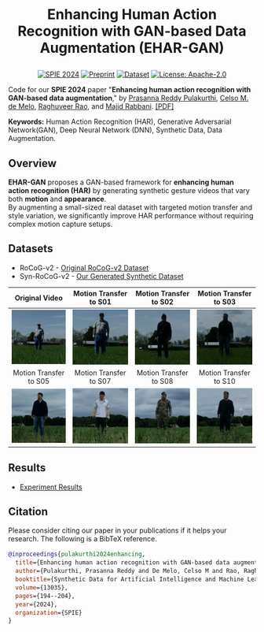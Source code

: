 # <p align="center">Enhancing Human Action Recognition with GAN-based Data Augmentation (EHAR-GAN)</p>

<p align="center">
  <a href="https://doi.org/10.1117/12.3021572"><img src="https://img.shields.io/badge/SPIE-2024-yellow.svg" alt="SPIE 2024"></a>
  <a href="https://prasannapulakurthi.github.io/papers/PDFs/2024_SPIE_EHAR-GAN.pdf"><img src="https://img.shields.io/badge/Preprint-2024-b31b1b.svg" alt="Preprint"></a>
  <a href="https://huggingface.co/datasets/prasannareddyp/Syn-RoCoG-v2"><img src="https://img.shields.io/badge/HF-Dataset-white.svg" alt="Dataset"></a>
  <a href="LICENSE"><img src="https://img.shields.io/badge/License-Apache%202.0-blue.svg" alt="License: Apache-2.0"></a>
</p>

Code for our **SPIE 2024** paper "**Enhancing human action recognition with GAN-based data augmentation**,"
by [Prasanna Reddy Pulakurthi](https://www.prasannapulakurthi.com/), [Celso M. de Melo](https://celsodemelo.net/), [Raghuveer Rao](https://ieeexplore.ieee.org/author/37281258600), and [Majid Rabbani](https://www.rit.edu/directory/mxreee-majid-rabbani). [[PDF]](https://prasannapulakurthi.github.io/papers/PDFs/2024_SPIE_EHAR-GAN.pdf)

**Keywords:** Human Action Recognition (HAR), Generative Adversarial Network(GAN), Deep Neural Network (DNN), Synthetic Data, Data Augmentation.

## Overview
**EHAR-GAN** proposes a GAN-based framework for **enhancing human action recognition (HAR)** by generating synthetic gesture videos that vary both **motion** and **appearance**.  
By augmenting a small-sized real dataset with targeted motion transfer and style variation, we significantly improve HAR performance without requiring complex motion capture setups.

## Datasets

- RoCoG-v2 - [Original RoCoG-v2 Dataset](https://www.cis.jhu.edu/~rocog/data/)
- Syn-RoCoG-v2 - [Our Generated Synthetic Dataset](https://drive.google.com/file/d/1BQeKY65za_sth9QytFmjmsxny9C2z4-E/view?usp=sharing)

| Original Video | Motion Transfer to S01 | Motion Transfer to S02 | Motion Transfer to S03 | 
| :---: | :---: | :---: | :---: | 
|<img src="assets/real2real_ground/S01_10m_ground_label1_start1803.gif"/> | <img src="assets/real2real_ground/S01-S01_10m_ground_label1_start1803.gif"/> | <img src="assets/real2real_ground/S02-S01_10m_ground_label1_start1803.gif"/> | <img src="assets/real2real_ground/S03-S01_10m_ground_label1_start1803.gif"/> |
| Motion Transfer to S05 | Motion Transfer to S07 | Motion Transfer to S08 | Motion Transfer to S10 | 
|<img src="assets/real2real_ground/S05-S01_10m_ground_label1_start1803.gif"/> | <img src="assets/real2real_ground/S07-S01_10m_ground_label1_start1803.gif"/> | <img src="assets/real2real_ground/S08-S01_10m_ground_label1_start1803.gif"/> | <img src="assets/real2real_ground/S10-S01_10m_ground_label1_start1803.gif"/> |

## Results
- [Experiment Results](https://drive.google.com/file/d/1hGq0SXFiYJmUaaEMXkE4rDiyMyUPU21_/view?usp=sharing)

## Citation
Please consider citing our paper in your publications if it helps your research. The following is a BibTeX reference.
```bibtex
@inproceedings{pulakurthi2024enhancing,
  title={Enhancing human action recognition with GAN-based data augmentation},
  author={Pulakurthi, Prasanna Reddy and De Melo, Celso M and Rao, Raghuveer and Rabbani, Majid},
  booktitle={Synthetic Data for Artificial Intelligence and Machine Learning: Tools, Techniques, and Applications II},
  volume={13035},
  pages={194--204},
  year={2024},
  organization={SPIE}
}
```
